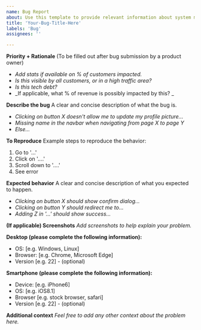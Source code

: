 ```yaml
---
name: Bug Report
about: Use this template to provide relevant information about system malfunction. We track bug reports consistently.This will help us on prioritazing tasks for better organization of Sprints and work.
title: 'Your-Bug-Title-Here'
labels: 'Bug'
assignees: ''

---
```

 
**Priority + Rationale**
(To be filled out after bug submission by a product owner)
- _Add stats if available on % of customers impacted._
- _Is this visible by all customers, or in a high traffic area?_
- _Is this tech debt?_
- _If applicable, what % of revenue is possibly impacted by this? _

**Describe the bug**
A clear and concise description of what the bug is.
- _Clicking on button X doesn't allow me to update my profile picture..._
- _Missing name in the navbar when navigating from page X to page Y_
- _Else..._

**To Reproduce**
Example steps to reproduce the behavior:
1. Go to '...'
2. Click on '....'
3. Scroll down to '....'
4. See error

**Expected behavior**
A clear and concise description of what you expected to happen.
- _Clicking on button X should show confirm dialog..._
- _Clicking on button Y should redirect me to..._
- _Adding Z in '...' should show success..._

**(If applicable) Screenshots**
_Add screenshots to help explain your problem._

**Desktop (please complete the following information):**
 - OS: [e.g. Windows, Linux]
 - Browser: [e.g. Chrome, Microsoft Edge]
 - Version [e.g. 22] - (optional)

**Smartphone (please complete the following information):**
 - Device: [e.g. iPhone6]
 - OS: [e.g. iOS8.1]
 - Browser [e.g. stock browser, safari]
 - Version [e.g. 22] - (optional)

**Additional context**
_Feel free to add any other context about the problem here._
